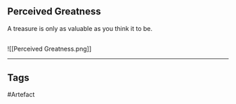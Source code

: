 ## Perceived Greatness
A treasure is only as valuable as you think it to be.
## 
![[Perceived Greatness.png]]

---
## Tags
#Artefact